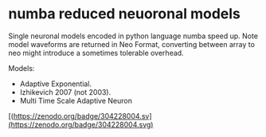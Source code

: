 # numba reduced neuoronal models
Single neuronal models encoded in python language numba speed up.
Note model waveforms are returned in Neo Format, converting between array to neo might introduce a sometimes tolerable overhead.

Models:
* Adaptive Exponential.
* Izhikevich 2007 (not 2003).
* Multi Time Scale Adaptive Neuron

[(https://zenodo.org/badge/304228004.sv](https://zenodo.org/badge/304228004.svg)
